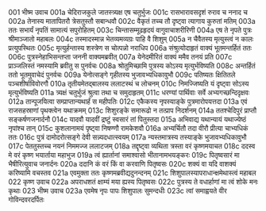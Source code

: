 001	भीष्म उवाच
001a	चेदिराजकुले जातस्त्र्यक्ष एष चतुर्भुजः
001c	रासभारावसदृशं रुराव च ननाद च
002a	तेनास्य मातापितरौ त्रेसतुस्तौ सबान्धवौ
002c	वैकृतं तच्च तौ दृष्ट्वा त्यागाय कुरुतां मतिम्
003a	ततः सभार्यं नृपतिं सामात्यं सपुरोहितम्
003c	चिन्तासम्मूढहृदयं वागुवाचाशरीरिणी
004a	एष ते नृपते पुत्रः श्रीमाञ्जातो महाबलः
004c	तस्मादस्मान्न भेतव्यमव्यग्रः पाहि वै शिशुम्
005a	न चैवैतस्य मृत्युस्त्वं न कालः प्रत्युपस्थितः
005c	मृत्युर्हन्तास्य शस्त्रेण स चोत्पन्नो नराधिप
006a	संश्रुत्योदाहृतं वाक्यं भूतमन्तर्हितं ततः
006c	पुत्रस्नेहाभिसन्तप्ता जननी वाक्यमब्रवीत्
007a	येनेदमीरितं वाक्यं ममैव तनयं प्रति
007c	प्राञ्जलिस्तं नमस्यामि ब्रवीतु स पुनर्वचः
008a	श्रोतुमिच्छामि पुत्रस्य कोऽस्य मृत्युर्भविष्यति
008c	अन्तर्हितं ततो भूतमुवाचेदं पुनर्वचः
009a	येनोत्सङ्गे गृहीतस्य भुजावभ्यधिकावुभौ
009c	पतिष्यतः क्षितितले पञ्चशीर्षाविवोरगौ
010a	तृतीयमेतद्बालस्य ललाटस्थं च लोचनम्
010c	निमज्जिष्यति यं दृष्ट्वा सोऽस्य मृत्युर्भविष्यति
011a	त्र्यक्षं चतुर्भुजं श्रुत्वा तथा च समुदाहृतम्
011c	धरण्यां पार्थिवाः सर्वे अभ्यगच्छन्दिदृक्षवः
012a	तान्पूजयित्वा सम्प्राप्तान्यथार्हं स महीपतिः
012c	एकैकस्य नृपस्याङ्के पुत्रमारोपयत्तदा
013a	एवं राजसहस्राणां पृथक्त्वेन यथाक्रमम्
013c	शिशुरङ्के समारूढो न तत्प्राप निदर्शनम्
014a	ततश्चेदिपुरं प्राप्तौ सङ्कर्षणजनार्दनौ
014c	यादवौ यादवीं द्रष्टुं स्वसारं तां पितुस्तदा
015a	अभिवाद्य यथान्यायं यथाज्येष्ठं नृपांश्च तान्
015c	कुशलानामयं पृष्ट्वा निषण्णौ रामकेशवौ
016a	अभ्यर्चितौ तदा वीरौ प्रीत्या चाभ्यधिकं ततः
016c	पुत्रं दामोदरोत्सङ्गे देवी सन्न्यदधात्स्वयम्
017a	न्यस्तमात्रस्य तस्याङ्के भुजावभ्यधिकावुभौ
017c	पेततुस्तच्च नयनं निममज्ज ललाटजम्
018a	तद्दृष्ट्वा व्यथिता त्रस्ता वरं कृष्णमयाचत
018c	ददस्व मे वरं कृष्ण भयार्ताया महाभुज
019a	त्वं ह्यार्तानां समाश्वासो भीतानामभयङ्करः
019c	पितृष्वसारं मा भैषीरित्युवाच जनार्दनः
020a	ददानि कं वरं किं वा करवाणि पितृष्वसः
020c	शक्यं वा यदि वाशक्यं करिष्यामि वचस्तव
021a	एवमुक्ता ततः कृष्णमब्रवीद्यदुनन्दनम्
021c	शिशुपालस्यापराधान्क्षमेथास्त्वं महाबल
022    कृष्ण उवाच
022a	अपराधशतं क्षाम्यं मया ह्यस्य पितृष्वसः
022c	पुत्रस्य ते वधार्हाणां मा त्वं शोके मनः कृथाः
023    भीष्म उवाच
023a	एवमेष नृपः पापः शिशुपालः सुमन्दधीः
023c	त्वां समाह्वयते वीर गोविन्दवरदर्पितः
